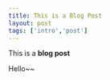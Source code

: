 ```yaml
---
title: This is a Blog Post
layout: post
tags: ['intro','post']
---
```


This is a **blog post**

Hello~~